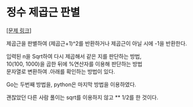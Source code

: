 # 정수 제곱근 판별
[[문제 링크]](https://programmers.co.kr/learn/courses/30/lessons/12934)<br/>

제곱근을 판별하여 (제곱근+1)^2를 반환하거나 제곱근이 아닐 시에 -1을 반환한다.

입력된 n을 Sqrt하여 다시 제곱해서 같은 지를 판단하는 방법, <br/>
10(100, 1000)을 곱한 뒤에 %연산자를 이용해 판단하는 방법<br/>
문자열로 변환하여 .아래를 확인하는 방법이 있다. <br/>

Go는 두번째 방법을, python은 마지막 방법을 이용하였다.

괜찮았던 다른 사람 풀이는 sqrt를 이용하지 않고 ** 1/2를 한 것이다. 